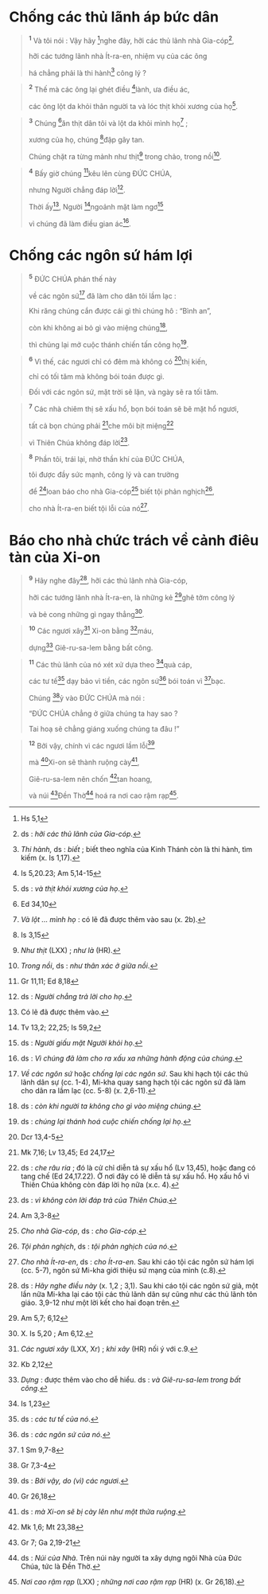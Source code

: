 # Chống các thủ lãnh áp bức dân

> <sup><b>1</b></sup> Và tôi nói : Vậy hãy [^1*]nghe đây, hỡi các thủ lãnh nhà Gia-cóp[^1],
> 
> hỡi các tướng lãnh nhà Ít-ra-en, nhiệm vụ của các ông
> 
> há chẳng phải là thi hành[^2] công lý ?
>


> <sup><b>2</b></sup> Thế mà các ông lại ghét điều [^2*]lành, ưa điều ác,
> 
> các ông lột da khỏi thân người ta và lóc thịt khỏi xương của họ[^3].
>


> <sup><b>3</b></sup> Chúng [^3*]ăn thịt dân tôi và lột da khỏi mình họ[^4] ;
> 
> xương của họ, chúng [^4*]đập gãy tan.
> 
> Chúng chặt ra từng mảnh như thịt[^5] trong chảo, trong nồi[^6].
>


> <sup><b>4</b></sup> Bấy giờ chúng [^5*]kêu lên cùng ĐỨC CHÚA,
> 
> nhưng Người chẳng đáp lời[^7].
> 
> Thời ấy[^8], Người [^6*]ngoảnh mặt làm ngơ[^9]
> 
> vì chúng đã làm điều gian ác[^10].
>

# Chống các ngôn sứ hám lợi

> <sup><b>5</b></sup> ĐỨC CHÚA phán thế này
> 
> về các ngôn sứ[^11] đã làm cho dân tôi lầm lạc :
> 
> Khi răng chúng cắn được cái gì thì chúng hô : “Bình an”,
> 
> còn khi không ai bỏ gì vào miệng chúng[^12],
> 
> thì chúng lại mở cuộc thánh chiến tấn công họ[^13].
>


> <sup><b>6</b></sup> Vì thế, các ngươi chỉ có đêm mà không có [^7*]thị kiến,
> 
> chỉ có tối tăm mà không bói toán được gì.
> 
> Đối với các ngôn sứ, mặt trời sẽ lặn, và ngày sẽ ra tối tăm.
>


> <sup><b>7</b></sup> Các nhà chiêm thị sẽ xấu hổ, bọn bói toán sẽ bẽ mặt hổ ngươi,
> 
> tất cả bọn chúng phải [^8*]che môi bịt miệng[^14]
> 
> vì Thiên Chúa không đáp lời[^15].
>


> <sup><b>8</b></sup> Phần tôi, trái lại, nhờ thần khí của ĐỨC CHÚA,
> 
> tôi được đầy sức mạnh, công lý và can trường
> 
> để [^9*]loan báo cho nhà Gia-cóp[^16] biết tội phản nghịch[^17],
> 
> cho nhà Ít-ra-en biết tội lỗi của nó[^18].
>

# Báo cho nhà chức trách về cảnh điêu tàn của Xi-on

> <sup><b>9</b></sup> Hãy nghe đây[^19], hỡi các thủ lãnh nhà Gia-cóp,
> 
> hỡi các tướng lãnh nhà Ít-ra-en, là những kẻ [^10*]ghê tởm công lý
> 
> và bẻ cong những gì ngay thẳng[^20].
>


> <sup><b>10</b></sup> Các ngươi xây[^21] Xi-on bằng [^11*]máu,
> 
> dựng[^22] Giê-ru-sa-lem bằng bất công.
>


> <sup><b>11</b></sup> Các thủ lãnh của nó xét xử dựa theo [^12*]quà cáp,
> 
> các tư tế[^23] dạy bảo vì tiền, các ngôn sứ[^24] bói toán vì [^13*]bạc.
> 
> Chúng [^14*]ỷ vào ĐỨC CHÚA mà nói :
> 
> “ĐỨC CHÚA chẳng ở giữa chúng ta hay sao ?
> 
> Tai hoạ sẽ chẳng giáng xuống chúng ta đâu !”
>


> <sup><b>12</b></sup> Bởi vậy, chính vì các ngươi lầm lỗi[^25]
> 
> mà [^15*]Xi-on sẽ thành ruộng cày[^26],
> 
> Giê-ru-sa-lem nên chốn [^16*]tan hoang,
> 
> và núi [^17*]Đền Thờ[^27] hoá ra nơi cao rậm rạp[^28].
>

[^1]: ds : <i>hỡi các thủ lãnh của Gia-cóp</i>.
[^2]: <i>Thi hành,</i> ds : <i>biết</i> ; biết theo nghĩa của Kinh Thánh còn là thi hành, tìm kiếm (x. Is 1,17).
[^3]: ds : <i>và thịt khỏi xương của họ</i>.
[^4]: <i>Và lột ... mình họ</i> : có lẽ đã được thêm vào sau (x. 2b).
[^5]: <i>Như thịt</i> (LXX) ; <i>như là</i> (HR).
[^6]: <i>Trong nồi</i>, ds : <i>như thân xác ở giữa nồi</i>.
[^7]: ds : <i>Người chẳng trả lời cho họ</i>.
[^8]: Có lẽ đã được thêm vào.
[^9]: ds : <i>Người giấu mặt Người khỏi họ</i>.
[^10]: ds : <i>Vì chúng đã làm cho ra xấu xa những hành động của chúng</i>.
[^11]: <i>Về các ngôn sứ</i> hoặc <i>chống lại các ngôn sứ</i>. Sau khi hạch tội các thủ lãnh dân sự (cc. 1-4), Mi-kha quay sang hạch tội các ngôn sứ đã làm cho dân ra lầm lạc (cc. 5-8) (x. 2,6-11).
[^12]: ds : <i>còn khi người ta không cho gì vào miệng chúng</i>.
[^13]: ds : <i>chúng lại thánh hoá cuộc chiến chống lại họ</i>.
[^14]: ds : <i>che râu ria</i> ; đó là cử chỉ diễn tả sự xấu hổ (Lv 13,45), hoặc đang có tang chế (Ed 24,17.22). Ở nơi đây có lẽ diễn tả sự xấu hổ. Họ xấu hổ vì Thiên Chúa không còn đáp lời họ nữa (x.c. 4).
[^15]: ds : <i>vì không còn lời đáp trả của Thiên Chúa</i>.
[^16]: <i>Cho nhà Gia-cóp</i>, ds : <i>cho Gia-cóp</i>.
[^17]: <i>Tội phản nghịch</i>, ds : <i>tội phản nghịch của nó</i>.
[^18]: <i>Cho nhà Ít-ra-en</i>, ds : <i>cho Ít-ra-en</i>. Sau khi cáo tội các ngôn sứ hám lợi (cc. 5-7), ngôn sứ Mi-kha giới thiệu sứ mạng của mình (c.8).
[^19]: ds : <i>Hãy nghe điều này</i> (x. 1,2 ; 3,1). Sau khi cáo tội các ngôn sứ giả, một lần nữa Mi-kha lại cáo tội các thủ lãnh dân sự cũng như các thủ lãnh tôn giáo. 3,9-12 như một lời kết cho hai đoạn trên.
[^20]: X. Is 5,20 ; Am 6,12.
[^21]: <i>Các ngươi xây</i> (LXX, Xr) ; <i>khi xây</i> (HR) nối ý với c.9.
[^22]: <i>Dựng</i> : được thêm vào cho dễ hiểu. ds : <i>và Giê-ru-sa-lem trong bất công</i>.
[^23]: ds : <i>các tư tế của nó</i>.
[^24]: ds : <i>các ngôn sứ của nó</i>.
[^25]: ds : <i>Bởi vậy, do (vì) các ngươi</i>.
[^26]: ds : <i>mà Xi-on sẽ bị cày lên như một thửa ruộng</i>.
[^27]: ds : <i>Núi của Nhà</i>. Trên núi này người ta xây dựng ngôi Nhà của Đức Chúa, tức là Đền Thờ.
[^28]: <i>Nơi cao rậm rạp</i> (LXX) ; <i>những nơi cao rậm rạp</i> (HR) (x. Gr 26,18).
[^1*]: Hs 5,1
[^2*]: Is 5,20.23; Am 5,14-15
[^3*]: Ed 34,10
[^4*]: Is 3,15
[^5*]: Gr 11,11; Ed 8,18
[^6*]: Tv 13,2; 22,25; Is 59,2
[^7*]: Dcr 13,4-5
[^8*]: Mk 7,16; Lv 13,45; Ed 24,17
[^9*]: Am 3,3-8
[^10*]: Am 5,7; 6,12
[^11*]: Kb 2,12
[^12*]: Is 1,23
[^13*]: 1 Sm 9,7-8
[^14*]: Gr 7,3-4
[^15*]: Gr 26,18
[^16*]: Mk 1,6; Mt 23,38
[^17*]: Gr 7; Ga 2,19-21
